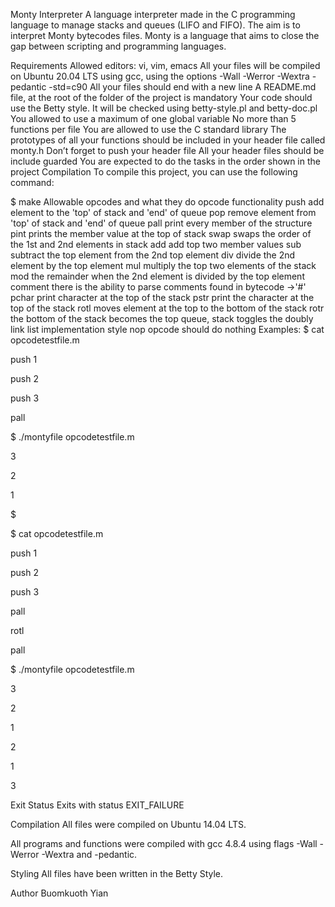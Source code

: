 Monty Interpreter A language interpreter made in the C programming language to manage stacks and queues (LIFO and FIFO). The aim is to interpret Monty bytecodes files. Monty is a language that aims to close the gap between scripting and programming languages.

Requirements Allowed editors: vi, vim, emacs All your files will be compiled on Ubuntu 20.04 LTS using gcc, using the options -Wall -Werror -Wextra -pedantic -std=c90 All your files should end with a new line A README.md file, at the root of the folder of the project is mandatory Your code should use the Betty style. It will be checked using betty-style.pl and betty-doc.pl You allowed to use a maximum of one global variable No more than 5 functions per file You are allowed to use the C standard library The prototypes of all your functions should be included in your header file called monty.h Don’t forget to push your header file All your header files should be include guarded You are expected to do the tasks in the order shown in the project Compilation To compile this project, you can use the following command:

$ make Allowable opcodes and what they do opcode functionality push add element to the 'top' of stack and 'end' of queue pop remove element from 'top' of stack and 'end' of queue pall print every member of the structure pint prints the member value at the top of stack swap swaps the order of the 1st and 2nd elements in stack add add top two member values sub subtract the top element from the 2nd top element div divide the 2nd element by the top element mul multiply the top two elements of the stack mod the remainder when the 2nd element is divided by the top element comment there is the ability to parse comments found in bytecode ->'#' pchar print character at the top of the stack pstr print the character at the top of the stack rotl moves element at the top to the bottom of the stack rotr the bottom of the stack becomes the top queue, stack toggles the doubly link list implementation style nop opcode should do nothing Examples: $ cat opcodetestfile.m

push 1

push 2

push 3

pall

$ ./montyfile opcodetestfile.m

3

2

1

$

$ cat opcodetestfile.m

push 1

push 2

push 3

pall

rotl

pall

$ ./montyfile opcodetestfile.m

3

2

1

2

1

3

Exit Status Exits with status EXIT_FAILURE

Compilation All files were compiled on Ubuntu 14.04 LTS.

All programs and functions were compiled with gcc 4.8.4 using flags -Wall -Werror -Wextra and -pedantic.

Styling All files have been written in the Betty Style.

Author Buomkuoth Yian
